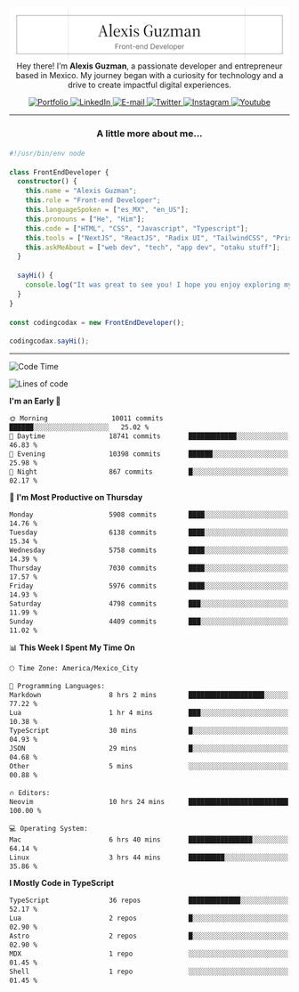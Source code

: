<img align='right' src="./Banner.png" width="" />
<p align='center'>Hey there! I’m <strong>Alexis Guzman</strong>, a passionate developer and entrepreneur based in Mexico. My journey began with a curiosity for technology and a drive to create impactful digital experiences.</p>

<div align='center'>
  <a href='https://www.codingcodax.dev' target='_blank'>
    <img alt='Portfolio' src='https://img.shields.io/badge/Portfolio-black?logo=vercel&style=flat-square'>
  </a>
  <a href='https://linkedin.com/in/codingcodax' target='_blank'>
    <img alt='LinkedIn' src='https://img.shields.io/badge/LinkedIn-black?logo=LinkedIn&style=flat-square'>
  </a>
  <a href='mailto:hello@codingcodax.com' target='_blank'>
    <img alt='E-mail' src='https://img.shields.io/badge/Email-black?logo=Gmail&style=flat-square'>
  </a>
  <a href='https://x.com/codingcodax' target='_blank'>
    <img alt='Twitter' src='https://img.shields.io/badge/X-black?logo=X&style=flat-square'>
  </a>
  <a href='https://www.instagram.com/codingcodax' target='_blank'>
    <img alt='Instagram' src='https://img.shields.io/badge/Instagram-black?logo=Instagram&style=flat-square'>
  </a>
  <a href='https://www.youtube.com/@codingcodax' target='_blank'>
    <img alt='Youtube' src='https://img.shields.io/badge/YouTube-black?logo=Youtube&style=flat-square'>
  </a>
</div>


---

<h3 align='center'>A little more about me...</h3>

```typescript
#!/usr/bin/env node

class FrontEndDeveloper {
  constructor() {
    this.name = "Alexis Guzman";
    this.role = "Front-end Developer";
    this.languageSpoken = ["es_MX", "en_US"];
    this.pronouns = ["He", "Him"];
    this.code = ["HTML", "CSS", "Javascript", "Typescript"];
    this.tools = ["NextJS", "ReactJS", "Radix UI", "TailwindCSS", "Prisma", "Shadcn UI"];
    this.askMeAbout = ["web dev", "tech", "app dev", "otaku stuff"];
  }

  sayHi() {
    console.log("It was great to see you! I hope you enjoy exploring my work.");
  }
}

const codingcodax = new FrontEndDeveloper();

codingcodax.sayHi();
```

---

<!--START_SECTION:waka-->
![Code Time](http://img.shields.io/badge/Code%20Time-3%2C187%20hrs%2040%20mins-blue)

![Lines of code](https://img.shields.io/badge/From%20Hello%20World%20I%27ve%20Written-11.2%20million%20lines%20of%20code-blue)

**I'm an Early 🐤** 

```text
🌞 Morning                10011 commits       ██████░░░░░░░░░░░░░░░░░░░   25.02 % 
🌆 Daytime                18741 commits       ████████████░░░░░░░░░░░░░   46.83 % 
🌃 Evening                10398 commits       ██████░░░░░░░░░░░░░░░░░░░   25.98 % 
🌙 Night                  867 commits         █░░░░░░░░░░░░░░░░░░░░░░░░   02.17 % 
```
📅 **I'm Most Productive on Thursday** 

```text
Monday                   5908 commits        ████░░░░░░░░░░░░░░░░░░░░░   14.76 % 
Tuesday                  6138 commits        ████░░░░░░░░░░░░░░░░░░░░░   15.34 % 
Wednesday                5758 commits        ████░░░░░░░░░░░░░░░░░░░░░   14.39 % 
Thursday                 7030 commits        ████░░░░░░░░░░░░░░░░░░░░░   17.57 % 
Friday                   5976 commits        ████░░░░░░░░░░░░░░░░░░░░░   14.93 % 
Saturday                 4798 commits        ███░░░░░░░░░░░░░░░░░░░░░░   11.99 % 
Sunday                   4409 commits        ███░░░░░░░░░░░░░░░░░░░░░░   11.02 % 
```


📊 **This Week I Spent My Time On** 

```text
🕑︎ Time Zone: America/Mexico_City

💬 Programming Languages: 
Markdown                 8 hrs 2 mins        ███████████████████░░░░░░   77.22 % 
Lua                      1 hr 4 mins         ███░░░░░░░░░░░░░░░░░░░░░░   10.38 % 
TypeScript               30 mins             █░░░░░░░░░░░░░░░░░░░░░░░░   04.93 % 
JSON                     29 mins             █░░░░░░░░░░░░░░░░░░░░░░░░   04.68 % 
Other                    5 mins              ░░░░░░░░░░░░░░░░░░░░░░░░░   00.88 % 

🔥 Editors: 
Neovim                   10 hrs 24 mins      █████████████████████████   100.00 % 

💻 Operating System: 
Mac                      6 hrs 40 mins       ████████████████░░░░░░░░░   64.14 % 
Linux                    3 hrs 44 mins       █████████░░░░░░░░░░░░░░░░   35.86 % 
```

**I Mostly Code in TypeScript** 

```text
TypeScript               36 repos            █████████████░░░░░░░░░░░░   52.17 % 
Lua                      2 repos             █░░░░░░░░░░░░░░░░░░░░░░░░   02.90 % 
Astro                    2 repos             █░░░░░░░░░░░░░░░░░░░░░░░░   02.90 % 
MDX                      1 repo              ░░░░░░░░░░░░░░░░░░░░░░░░░   01.45 % 
Shell                    1 repo              ░░░░░░░░░░░░░░░░░░░░░░░░░   01.45 % 
```




<!--END_SECTION:waka-->

